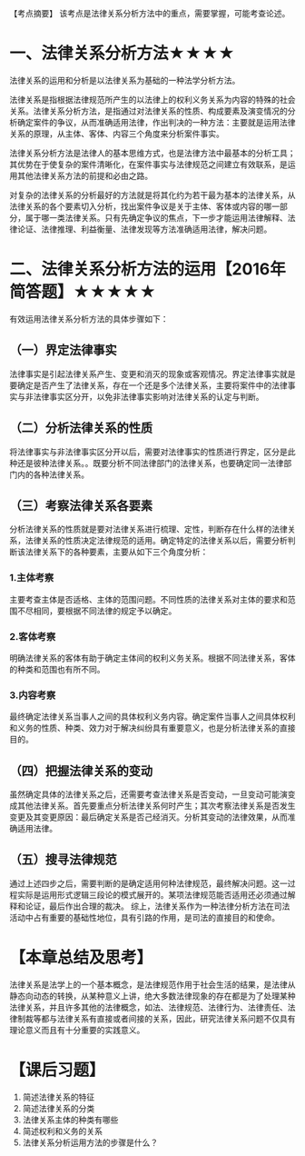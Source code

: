【考点摘要】
该考点是法律关系分析方法中的重点，需要掌握，可能考查论述。
# 一、法律关系分析方法★★★★
法律关系的运用和分析是以法律关系为基础的一种法学分析方法。

法律关系是指根据法律规范所产生的以法律上的权利义务关系为内容的特殊的社会关系。法律关系分析方法，是指通过对法律关系的性质、构成要素及演变情况的分析确定案件的争议，从而准确适用法律，作出判决的一种方法：主要就是运用法律关系的原理，从主体、客体、内容三个角度来分析案件事实。

法律关系分析方法是法律人的基本思维方式，也是法律方法中最基本的分析工具；其优势在于使复杂的案件清晰化，在案件事实与法律规范之间建立有效联系，是运用其他法律关系方法的前提和必由之路。

对复杂的法律关系的分析最好的方法就是将其化约为若干最为基本的法律关系，从法律关系的各个要素切入分析，找出案件争议是关于主体、客体或内容的哪一部分，属于哪一类法律关系。只有先确定争议的焦点，下一步才能运用法律解释、法律论证、法律推理、利益衡量、法律发现等方法准确适用法律，解决问题。
# 二、法律关系分析方法的运用【2016年简答题】★★★★★
有效运用法律关系分析方法的具体步骤如下：
## （一）界定法律事实
法律事实是引起法律关系产生、变更和消灭的现象或客观情况。界定法律事实就是要确定是否产生了法律关系，存在一个还是多个法律关系，主要将案件中的法律事实与非法律事实区分开，以免非法律事实影响对法律关系的认定与判断。
## （二）分析法律关系的性质
将法律事实与非法律事实区分开以后，需要对法律事实的性质进行界定，区分是此种还是彼种法律关系。。既要分析不同法律部门的法律关系，也要确定同一法律部门内的各种法律关系。
## （三）考察法律关系各要素
分析法律关系的性质就是要对法律关系进行梳理、定性，判断存在什么样的法律关系，法律关系的性质决定法律规范的适用。确定特定的法律关系以后，需要分析判断该法律关系下的各种要素，主要从如下三个角度分析：
### 1.主体考察
主要考查主体是否适格、主体的范围问题。不同性质的法律关系对主体的要求和范围不尽相同，要根据不同法律的规定予以确定。
### 2.客体考察
明确法律关系的客体有助于确定主体间的权利义务关系。根据不同法律关系，客体的种类和范围也有所不同。
### 3.内容考察
最终确定法律关系当事人之间的具体权利义务内容。确定案件当事人之间具体权利和义务的性质、种类、效力对于解决纠纷具有重要意义，也是分析法律关系的直接目的。
## （四）把握法律关系的变动
虽然确定具体的法律关系之后，还需要考查法律关系是否变动，一旦变动可能演变成其他法律关系。首先要重点分析法律关系何时产生；其次考察法律关系是否发生变更及其变更原因：最后确定关系是否己经消灭。分析其变动的法律效果，从而准确适用法律。
## （五）搜寻法律规范
通过上述四步之后，需要判断的是确定适用何种法律规范，最终解决问题。这一过程实际是运用形式逻辑三段论的模式展开的。某项法律规范能否适用还必须通过解释和论证，最后作出合理的裁决。
综上，法律关系作为一种法律分析方法在司法活动中占有重要的基础性地位，具有引路的作用，是司法的直接目的和使命。
# 【本章总结及思考】
法律关系是法学上的一个基本概念，是法律规范作用于社会生活的结果，是法律从静态向动态的转换，从某种意义上讲，绝大多数法律现象的存在都是为了处理某种法律关系，并且许多其他的法律概念，如法、法律规范、法律行为、法律责任、法律制裁等都与法律关系有直接或者间接的关系，因此，研究法律关系问题不仅具有理论意义而且有十分重要的实践意义。
# 【课后习题】
1. 简述法律关系的特征
2. 简述法律关系的分类
3. 法律关系主体的种类有哪些
4. 简述权利和义务的关系
5. 法律关系分析运用方法的步骤是什么？